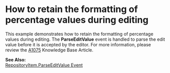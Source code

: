 # How to retain the formatting of percentage values during editing


<p>This example demonstrates how to retain the formatting of percentage values during editing. The <strong>ParseEditValue</strong> event is handled to parse the edit value before it is accepted by the editor. For more information, please review the <a href="https://www.devexpress.com/Support/Center/p/A1075">A1075</a> Knowledge Base Article.</p><p><strong>See Also:</strong><br />
<a href="http://documentation.devexpress.com/#WindowsForms/DevExpressXtraEditorsRepositoryRepositoryItem_ParseEditValuetopic"><u>RepositoryItem.ParseEditValue Event </u></a></p>

<br/>


